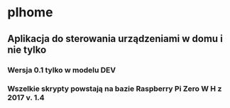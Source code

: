 # pIhome 
## Aplikacja do sterowania urządzeniami w domu i nie tylko
### Wersja 0.1 tylko w modelu DEV
### Wszelkie skrypty powstają na bazie Raspberry Pi Zero W H z 2017 v. 1.4 

